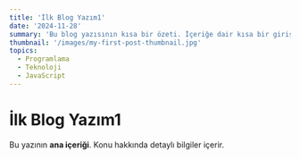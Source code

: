 ```yaml
---
title: 'İlk Blog Yazım1'
date: '2024-11-28'
summary: 'Bu blog yazısının kısa bir özeti. İçeriğe dair kısa bir giriş sunar.'
thumbnail: '/images/my-first-post-thumbnail.jpg'
topics:
  - Programlama
  - Teknoloji
  - JavaScript
---
```


# İlk Blog Yazım1

Bu yazının **ana içeriği**. Konu hakkında detaylı bilgiler içerir.
